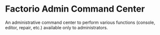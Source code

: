 # Factorio Admin Command Center
 An administrative command center to perform various functions (console, editor, repair, etc.) available only to administrators.
